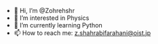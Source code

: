 - 👋 Hi, I’m @Zohrehshr
- 👀 I’m interested in Physics
- 🌱 I’m currently learning Python
- 📫 How to reach me: z.shahrabifarahani@oist.jp

<!---
Zohrehshr/Zohrehshr is a ✨ special ✨ repository because its `README.md` (this file) appears on your GitHub profile.
You can click the Preview link to take a look at your changes.
--->
